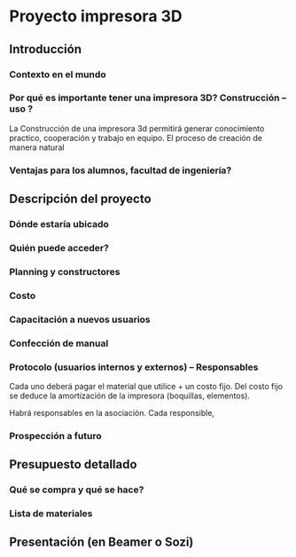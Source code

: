 Proyecto impresora 3D
============

## Introducción

### Contexto en el mundo

### Por qué es importante tener una impresora 3D?  Construcción – uso ?
La Construcción de una impresora 3d permitirá generar conocimiento practico, cooperación y  trabajo en equipo. El proceso de creación de manera natural
### Ventajas para los alumnos, facultad de ingeniería?

## Descripción del proyecto

### Dónde estaría ubicado

### Quién puede acceder?

### Planning y constructores

### Costo

### Capacitación a nuevos usuarios

### Confección de manual

### Protocolo (usuarios internos y externos) – Responsables

Cada uno deberá pagar el material que utilice + un costo fijo. Del costo fijo se deduce la amortización de la impresora 
(boquillas, elementos).

Habrá responsables en la asociación. Cada responsible, 

### Prospección a futuro

## Presupuesto detallado

### Qué se compra y qué se hace? 

### Lista de materiales

## Presentación (en Beamer o Sozi)

